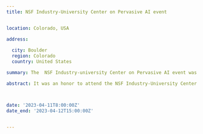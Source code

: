 ```yaml
---
title: NSF Industry-University Center on Pervasive AI event


location: Colorado, USA

address:
  
  city: Boulder
  region: Colorado
  country: United States

summary: The  NSF Industry-university Center on Pervasive AI event was held in Boulder, Colorado organized by the University of Colorado-Boulder in collaboration with Oregon State University and Oakland University.

abstract: It was an honor to attend the NSF Industry-University Center on Pervasive AI's industry advisory board event in Colorado, where I had the opportunity to present my research work on 'Context-based Refactoring, About the Relation between Context and Refactoring'. To more achievements! Watch My 1mn pitch! [![Watch the video](./1.jpeg)]([https://youtu.be/InJrm7rC9S4](https://youtu.be/eNbrB_KoMGg))



date: '2023-04-11T8:00:00Z'
date_end: '2023-04-12T15:00:00Z'


---
```

